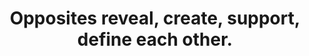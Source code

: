 ---
title: Opposites reveal, create, support, define each other.
tags: opposites tmwt daoism motion truth
---